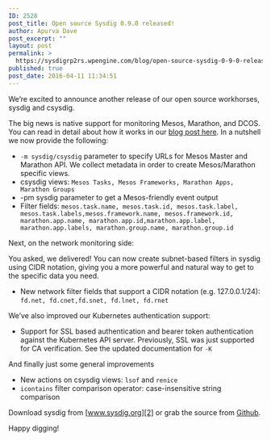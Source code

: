 ```yaml
---
ID: 2528
post_title: Open source Sysdig 0.9.0 released!
author: Apurva Dave
post_excerpt: ""
layout: post
permalink: >
  https://sysdigrp2rs.wpengine.com/blog/open-source-sysdig-0-9-0-released/
published: true
post_date: 2016-04-11 11:34:51
---
```

We’re excited to announce another release of our open source workhorses, sysdig and csysdig.

The big news is native support for monitoring Mesos, Marathon, and DCOS. You can read in detail about how it works in our [blog post here][1]. In a nutshell we now provide the following:

*   `-m sysdig/csysdig` parameter to specify URLs for Mesos Master and Marathon API. We collect metadata in order to create Mesos/Marathon specific views.
*   csysdig views: `Mesos Tasks, Mesos Frameworks, Marathon Apps, Marathon Groups`
*   -pm sysdig parameter to get a Mesos-friendly event output
*   Filter fields: `mesos.task.name, mesos.task.id, mesos.task.label, mesos.task.labels,mesos.framework.name, mesos.framework.id, marathon.app.name, marathon.app.id,marathon.app.label, marathon.app.labels, marathon.group.name, marathon.group.id`

Next, on the network monitoring side:

You asked, we delivered! You can now create subnet-based filters in sysdig using CIDR notation, giving you a more powerful and natural way to get to the specific data you need.

*   New network filter fields that support a CIDR notation (e.g. 127.0.0.1/24): `fd.net, fd.cnet,fd.snet, fd.lnet, fd.rnet`

We’ve also improved our Kubernetes authentication support:

*   Support for SSL based authentication and bearer token authentication against the Kubernetes API server. Previously, SSL was just supported for CA verification. See the updated documentation for `-K`

And finally just some general improvements

*   New actions on csysdig views: `lsof` and `renice`
*   `icontains` filter comparison operator: case-insensitive string comparison

Download sysdig from [www.sysdig.org][2] or grab the source from [Github][3].

Happy digging!

 [1]: https://sysdigrp2rs.wpengine.com/blog/monitoring-mesos
 [2]: http://sysdig.org
 [3]: https://github.com/draios/sysdig